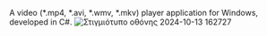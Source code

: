A video (*.mp4, *.avi, *.wmv, *.mkv) player application for Windows, developed in C#.
![Στιγμιότυπο οθόνης 2024-10-13 162727](https://github.com/user-attachments/assets/55e2d062-aa79-49de-bb20-a4c92e8ae5e2)
